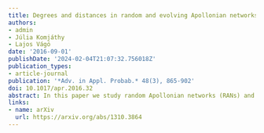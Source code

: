 ```yaml
---
title: Degrees and distances in random and evolving Apollonian networks
authors:
- admin
- Júlia Komjáthy
- Lajos Vágó
date: '2016-09-01'
publishDate: '2024-02-04T21:07:32.756018Z'
publication_types:
- article-journal
publication: '*Adv. in Appl. Probab.* 48(3), 865-902'
doi: 10.1017/apr.2016.32
abstract: In this paper we study random Apollonian networks (RANs) and evolving Apollonian networks (EANs), in $d$ dimensions for any $d\geq 2$, i.e. dynamically evolving random $d$-dimensional simplices, looked at as graphs inside an initial $d$-dimensional simplex. We determine the limiting degree distribution in RANs and show that it follows a power-law tail with exponent $\tau=(2d-1)/(d-1)$. We further show that the degree distribution in EANs converges to the same degree distribution if the simplex-occupation parameter in the $n$th step of the dynamics tends to 0 but is not summable in $n$. This result gives a rigorous proof for the conjecture of Zhang et al. (2006) that EANs tend to exhibit similar behaviour as RANs once the occupation parameter tends to 0. We also determine the asymptotic behaviour of the shortest paths in RANs and EANs for any $d\geq 2$. For RANs we show that the shortest path between two vertices chosen u.a.r. (typical distance), the flooding time of a vertex chosen uniformly at random, and the diameter of the graph after $n$ steps all scale as a constant multiplied by $\log n$. We determine the constants for all three cases and prove a central limit theorem for the typical distances. We prove a similar central limit theorem for typical distances in EANs.
links:
- name: arXiv
  url: https://arxiv.org/abs/1310.3864
---
```


